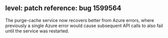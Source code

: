 level: patch
reference: bug 1599564
---
The purge-cache service now recovers better from Azure errors, where previously a single Azure error would cause subsequent API calls to also fail until the service was restarted.
